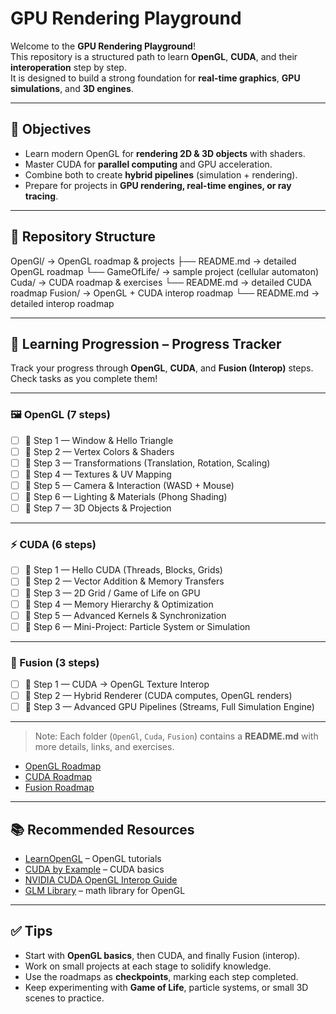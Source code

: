 # GPU Rendering Playground

Welcome to the **GPU Rendering Playground**!  
This repository is a structured path to learn **OpenGL**, **CUDA**, and their **interoperation** step by step.  
It is designed to build a strong foundation for **real-time graphics**, **GPU simulations**, and **3D engines**.

---

## 🎯 Objectives
- Learn modern OpenGL for **rendering 2D & 3D objects** with shaders.
- Master CUDA for **parallel computing** and GPU acceleration.
- Combine both to create **hybrid pipelines** (simulation + rendering).
- Prepare for projects in **GPU rendering, real-time engines, or ray tracing**.

---

## 📂 Repository Structure

OpenGl/       → OpenGL roadmap & projects
  ├── README.md        → detailed OpenGL roadmap
  └── GameOfLife/      → sample project (cellular automaton)
Cuda/         → CUDA roadmap & exercises
  └── README.md        → detailed CUDA roadmap
Fusion/       → OpenGL + CUDA interop roadmap
  └── README.md        → detailed interop roadmap

---

## 🚀 Learning Progression – Progress Tracker

Track your progress through **OpenGL**, **CUDA**, and **Fusion (Interop)** steps.  
Check tasks as you complete them!

---

### 🖼 OpenGL (7 steps)

- [ ] 🎨 Step 1 — Window & Hello Triangle
- [ ] 🎨 Step 2 — Vertex Colors & Shaders
- [ ] 🎨 Step 3 — Transformations (Translation, Rotation, Scaling)
- [ ] 🎨 Step 4 — Textures & UV Mapping
- [ ] 🎨 Step 5 — Camera & Interaction (WASD + Mouse)
- [ ] 🎨 Step 6 — Lighting & Materials (Phong Shading)
- [ ] 🎨 Step 7 — 3D Objects & Projection

---

### ⚡ CUDA (6 steps)

- [ ] 🚀 Step 1 — Hello CUDA (Threads, Blocks, Grids)
- [ ] 🚀 Step 2 — Vector Addition & Memory Transfers
- [ ] 🚀 Step 3 — 2D Grid / Game of Life on GPU
- [ ] 🚀 Step 4 — Memory Hierarchy & Optimization
- [ ] 🚀 Step 5 — Advanced Kernels & Synchronization
- [ ] 🚀 Step 6 — Mini-Project: Particle System or Simulation

---

### 🔗 Fusion (3 steps)

- [ ] 🌉 Step 1 — CUDA → OpenGL Texture Interop
- [ ] 🌉 Step 2 — Hybrid Renderer (CUDA computes, OpenGL renders)
- [ ] 🌉 Step 3 — Advanced GPU Pipelines (Streams, Full Simulation Engine)

---

> Note: Each folder (`OpenGl`, `Cuda`, `Fusion`) contains a **README.md** with more details, links, and exercises.
- [OpenGL Roadmap](OpenGl/README.md)
- [CUDA Roadmap](Cuda/README.md)
- [Fusion Roadmap](Fusion/README.md)

---

## 📚 Recommended Resources
- [LearnOpenGL](https://learnopengl.com/) – OpenGL tutorials  
- [CUDA by Example](https://developer.nvidia.com/cuda-example) – CUDA basics  
- [NVIDIA CUDA OpenGL Interop Guide](https://docs.nvidia.com/cuda/cuda-runtime-api/group__CUDART__GL.html)  
- [GLM Library](https://github.com/g-truc/glm) – math library for OpenGL  

---

## ✅ Tips
- Start with **OpenGL basics**, then CUDA, and finally Fusion (interop).
- Work on small projects at each stage to solidify knowledge.
- Use the roadmaps as **checkpoints**, marking each step completed.
- Keep experimenting with **Game of Life**, particle systems, or small 3D scenes to practice.
